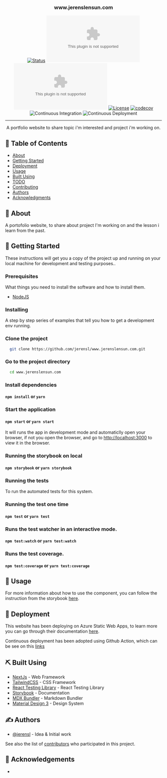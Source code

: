 <h3 align="center">www.jerenslensun.com</h3>

<div align="center">

[![Status](https://img.shields.io/badge/status-active-success.svg)]()
[![GitHub Issues](https://img.shields.io/github/issues/jerensl/www.jerenslensun.com)](https://github.com/jerensl/www.jerenslensun.com/issues)
[![GitHub Pull Requests](https://img.shields.io/github/issues-pr/jerensl/www.jerenslensun.com)](https://github.com/jerensl/www.jerenslensun.com/pulls)
[![License](https://img.shields.io/badge/license-MIT-blue.svg)](/LICENSE)
[![codecov](https://codecov.io/gh/jerensl/www.jerenslensun.com/branch/main/graph/badge.svg?token=HSYPO9VBAU)](https://codecov.io/gh/jerensl/www.jerenslensun.com) ![Continuous Integration](https://github.com/jerensl/www.jerenslensun.com/actions/workflows/integration.yml/badge.svg) ![Continuous Deployment](https://github.com/jerensl/www.jerenslensun.com/actions/workflows/deployment.yml/badge.svg)

</div>

---

<p align="center"> A portfolio website to share topic i'm interested and project i'm working on.
    <br> 
</p>

## 📝 Table of Contents

-   [About](#about)
-   [Getting Started](#getting_started)
-   [Deployment](#deployment)
-   [Usage](#usage)
-   [Built Using](#built_using)
-   [TODO](../TODO.md)
-   [Contributing](../CONTRIBUTING.md)
-   [Authors](#authors)
-   [Acknowledgments](#acknowledgement)

## 🧐 About <a name = "about"></a>

A portofolio website, to share about project I'm working on and the lesson i learn from the past.

## 🏁 Getting Started <a name = "getting_started"></a>

These instructions will get you a copy of the project up and running on your local machine for development and testing purposes..

### Prerequisites

What things you need to install the software and how to install them.

-   [NodeJS](https://nodejs.org/en/download)

### Installing

A step by step series of examples that tell you how to get a development env running.

### Clone the project

```sh
  git clone https://github.com/jerensl/www.jerenslensun.com.git
```

### Go to the project directory

```sh
  cd www.jerenslensun.com
```

### Install dependencies

#### `npm install` or `yarn`

### Start the application

#### `npm start` or `yarn start`

It will runs the app in development mode and automaticlly open your browser, if not you open the browser, and go to [http://localhost:3000](http://localhost:3000) to view it in the browser.

### Running the storybook on local <a name = "docs"></a>

#### `npm storybook` or `yarn storybook`

### Running the tests <a name = "tests"></a>

To run the automated tests for this system.

### Running the test one time

#### `npm test` or `yarn test`

### Runs the test watcher in an interactive mode.

#### `npm test:watch` or `yarn test:watch`

### Runs the test coverage.

#### `npm test:coverage` or `yarn test:coverage`

## 🎈 Usage <a name="usage"></a>

For more information about how to use the component, you can follow the instruction from the storybook [here](https://jerensl.github.io/www.jerenslensun.com/).

## 🚀 Deployment <a name = "deployment"></a>

This website has been deploying on Azure Static Web Apps, to learn more you can go through their documentation [here](https://learn.microsoft.com/en-us/azure/static-web-apps/).

Continuous deployment has been adopted using Github Action, which can be see on this [links](https://github.com/jerensl/www.jerenslensun.com/actions/workflows/deployment.yml?query=branch%3Amain)

## ⛏️ Built Using <a name = "built_using"></a>

-   [NextJs](https://nextjs.org/) - Web Framework
-   [TailwindCSS](https://tailwindcss.com/) - CSS Framework
-   [React Testing Library](https://testing-library.com/) - React Testing Library
-   [Storybook](https://storybook.js.org/) - Documentation
-   [MDX Bundler](https://github.com/kentcdodds/mdx-bundler) - Markdown Bundler
-   [Material Design 3](https://m3.material.io/) - Design System

## ✍️ Authors <a name = "authors"></a>

-   [@jerensl](https://github.com/jerensl) - Idea & Initial work

See also the list of [contributors](https://github.com/jerensl/www.jerenslensun.com/contributors) who participated in this project.

## 🎉 Acknowledgements <a name = "acknowledgement"></a>

-
